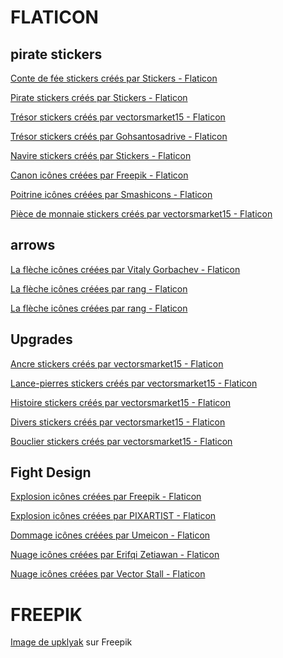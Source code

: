 # FLATICON

## pirate stickers

<a href="https://www.flaticon.com/fr/stickers-gratuites/conte-de-fee" title="conte de fée stickers">Conte de fée stickers créés par Stickers - Flaticon</a>

<a href="https://www.flaticon.com/fr/stickers-gratuites/pirate" title="pirate stickers">Pirate stickers créés par Stickers - Flaticon</a>

<a href="https://www.flaticon.com/fr/stickers-gratuites/tresor" title="trésor stickers">Trésor stickers créés par vectorsmarket15 - Flaticon</a>

<a href="https://www.flaticon.com/fr/stickers-gratuites/tresor" title="trésor stickers">Trésor stickers créés par Gohsantosadrive - Flaticon</a>

<a href="https://www.flaticon.com/fr/stickers-gratuites/navire" title="navire stickers">Navire stickers créés par Stickers - Flaticon</a>

<a href="https://www.flaticon.com/fr/icones-gratuites/canon" title="canon icônes">Canon icônes créées par Freepik - Flaticon</a>

<a href="https://www.flaticon.com/fr/icones-gratuites/poitrine" title="poitrine icônes">Poitrine icônes créées par Smashicons - Flaticon</a>

<a href="https://www.flaticon.com/fr/stickers-gratuites/piece-de-monnaie" title="pièce de monnaie stickers">Pièce de monnaie stickers créés par vectorsmarket15 - Flaticon</a>

## arrows

<a href="https://www.flaticon.com/fr/icones-gratuites/la-fleche" title="la flèche icônes">La flèche icônes créées par Vitaly Gorbachev - Flaticon</a>

<a href="https://www.flaticon.com/fr/icones-gratuites/la-fleche" title="la flèche icônes">La flèche icônes créées par rang - Flaticon</a>

<a href="https://www.flaticon.com/fr/icones-gratuites/la-fleche" title="la flèche icônes">La flèche icônes créées par rang - Flaticon</a>

## Upgrades

<a href="https://www.flaticon.com/fr/stickers-gratuites/ancre" title="ancre stickers">Ancre stickers créés par vectorsmarket15 - Flaticon</a>

<a href="https://www.flaticon.com/fr/stickers-gratuites/lance-pierres" title="lance-pierres stickers">Lance-pierres stickers créés par vectorsmarket15 - Flaticon</a>

<a href="https://www.flaticon.com/fr/stickers-gratuites/histoire" title="histoire stickers">Histoire stickers créés par vectorsmarket15 - Flaticon</a>

<a href="https://www.flaticon.com/fr/stickers-gratuites/divers" title="divers stickers">Divers stickers créés par vectorsmarket15 - Flaticon</a>

<a href="https://www.flaticon.com/fr/stickers-gratuites/bouclier" title="bouclier stickers">Bouclier stickers créés par vectorsmarket15 - Flaticon</a>

## Fight Design

<a href="https://www.flaticon.com/fr/icones-gratuites/explosion" title="explosion icônes">Explosion icônes créées par Freepik - Flaticon</a>

<a href="https://www.flaticon.com/fr/icones-gratuites/explosion" title="explosion icônes">Explosion icônes créées par PIXARTIST - Flaticon</a>

<a href="https://www.flaticon.com/fr/icones-gratuites/dommage" title="dommage icônes">Dommage icônes créées par Umeicon - Flaticon</a>

<a href="https://www.flaticon.com/fr/icones-gratuites/nuage" title="nuage icônes">Nuage icônes créées par Erifqi Zetiawan - Flaticon</a>

<a href="https://www.flaticon.com/fr/icones-gratuites/nuage" title="nuage icônes">Nuage icônes créées par Vector Stall - Flaticon</a>

# FREEPIK

<a href="https://fr.freepik.com/vecteurs-libre/interieur-chambre-bois-cabine-du-bateau-pirate-capitan_30701210.htm">Image de upklyak</a> sur Freepik

